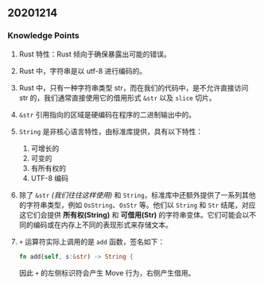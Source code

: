 ## 20201214

### Knowledge Points

1. Rust 特性：Rust 倾向于确保暴露出可能的错误。
2. Rust 中，字符串是以 utf-8 进行编码的。
3. Rust 中，只有一种字符串类型 str，而在我们的代码中，是不允许直接访问 str 的，我们通常直接使用它的借用形式 `&str` 以及 `slice` 切片。
4. `&str` 引用指向的区域是硬编码在程序的二进制输出中的。
5. `String` 是非核心语言特性，由标准库提供，具有以下特性：
   1. 可增长的
   2. 可变的
   3. 有所有权的
   4. UTF-8 编码
6. 除了 `&str` _(我们往往这样使用)_ 和 `String`，标准库中还额外提供了一系列其他的字符串类型，例如 `OsString`、`OsStr` 等。他们以 `String` 和 `Str` 结尾，对应这它们会提供 **所有权(String)** 和 **可借用(Str)** 的字符串变体。它们可能会以不同的编码或在内存上不同的表现形式来存储文本。
7. `+` 运算符实际上调用的是 `add` 函数，签名如下：

    ```rust
    fn add(self, s:&str) -> String {
    ```

    因此 `+` 的左侧标识符会产生 Move 行为，右侧产生借用。